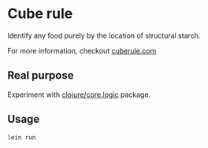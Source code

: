 # Cube rule

Identify any food purely by the location of structural starch.

For more information, checkout [cuberule.com](http://cuberule.com/)

## Real purpose

Experiment with [clojure/core.logic](https://github.com/clojure/core.logic) package.

## Usage

```bash
lein run
```
